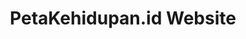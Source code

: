 ---
title: PetaKehidupan.id Website
desc:
thumbnail: https://placehold.co/300x300?text=PK.ID
# refer to /lib/projects.ts
technologies: [nextjs, firebase]
# real url if available
liveUrl: https://petakehidupan.id/
# fallback if liveUrl is not available
demoUrl:
repositoryUrl:
---